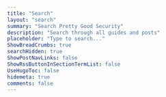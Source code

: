```yaml
---
title: "Search"
layout: "search"
summary: "Search Pretty Good Security"
description: "Search through all guides and posts"
placeholder: "Type to search..."
ShowBreadCrumbs: true
searchHidden: true
ShowPostNavLinks: false
ShowRssButtonInSectionTermList: false
UseHugoToc: false
hidemeta: true
comments: false
---
```

